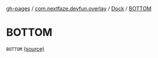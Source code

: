 [gh-pages](../../index.md) / [com.nextfaze.devfun.overlay](../index.md) / [Dock](index.md) / [BOTTOM](./-b-o-t-t-o-m.md)

# BOTTOM

`BOTTOM` [(source)](https://github.com/NextFaze/dev-fun/tree/master/devfun-annotations/src/main/java/com/nextfaze/devfun/overlay/Dock.kt#L3)